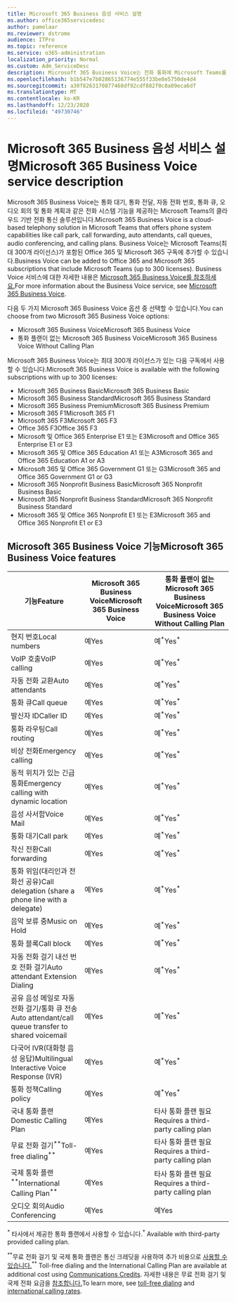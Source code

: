 ```yaml
---
title: Microsoft 365 Business 음성 서비스 설명
ms.author: office365servicedesc
author: pamelaar
ms.reviewer: dstrome
audience: ITPro
ms.topic: reference
ms.service: o365-administration
localization_priority: Normal
ms.custom: Adm_ServiceDesc
description: Microsoft 365 Business Voice는 전화 통화에 Microsoft Teams를 사용할 수 있는 추가 기능 서비스입니다. 이는 전화 시스템, 국내 통화 플랜, SMS 및 오디오 회의를 결합합니다.
ms.openlocfilehash: b1b547e7b02865136774e555f33be8e5750de4d4
ms.sourcegitcommit: a30f8263170877468df92cdf882f0c8a09eca6df
ms.translationtype: MT
ms.contentlocale: ko-KR
ms.lasthandoff: 12/23/2020
ms.locfileid: "49730746"
---
```

# <a name="microsoft-365-business-voice-service-description"></a><span data-ttu-id="5a566-104">Microsoft 365 Business 음성 서비스 설명</span><span class="sxs-lookup"><span data-stu-id="5a566-104">Microsoft 365 Business Voice service description</span></span>

<span data-ttu-id="5a566-105">Microsoft 365 Business Voice는 통화 대기, 통화 전달, 자동 전화 번호, 통화 큐, 오디오 회의 및 통화 계획과 같은 전화 시스템 기능을 제공하는 Microsoft Teams의 클라우드 기반 전화 통신 솔루션입니다.</span><span class="sxs-lookup"><span data-stu-id="5a566-105">Microsoft 365 Business Voice is a cloud-based telephony solution in Microsoft Teams that offers phone system capabilities like call park, call forwarding, auto attendants, call queues, audio conferencing, and calling plans.</span></span> <span data-ttu-id="5a566-106">Business Voice는 Microsoft Teams(최대 300개 라이선스)가 포함된 Office 365 및 Microsoft 365 구독에 추가할 수 있습니다.</span><span class="sxs-lookup"><span data-stu-id="5a566-106">Business Voice can be added to Office 365 and Microsoft 365 subscriptions that include Microsoft Teams (up to 300 licenses).</span></span> <span data-ttu-id="5a566-107">Business Voice 서비스에 대한 자세한 내용은 [Microsoft 365 Business Voice를 참조하세요.](https://docs.microsoft.com/MicrosoftTeams/business-voice/whats-business-voice)</span><span class="sxs-lookup"><span data-stu-id="5a566-107">For more information about the Business Voice service, see [Microsoft 365 Business Voice](https://docs.microsoft.com/MicrosoftTeams/business-voice/whats-business-voice).</span></span>

<span data-ttu-id="5a566-108">다음 두 가지 Microsoft 365 Business Voice 옵션 중 선택할 수 있습니다.</span><span class="sxs-lookup"><span data-stu-id="5a566-108">You can choose from two Microsoft 365 Business Voice options:</span></span>

- <span data-ttu-id="5a566-109">Microsoft 365 Business Voice</span><span class="sxs-lookup"><span data-stu-id="5a566-109">Microsoft 365 Business Voice</span></span>
- <span data-ttu-id="5a566-110">통화 플랜이 없는 Microsoft 365 Business Voice</span><span class="sxs-lookup"><span data-stu-id="5a566-110">Microsoft 365 Business Voice Without Calling Plan</span></span>

<span data-ttu-id="5a566-111">Microsoft 365 Business Voice는 최대 300개 라이선스가 있는 다음 구독에서 사용할 수 있습니다.</span><span class="sxs-lookup"><span data-stu-id="5a566-111">Microsoft 365 Business Voice is available with the following subscriptions with up to 300 licenses:</span></span>

- <span data-ttu-id="5a566-112">Microsoft 365 Business Basic</span><span class="sxs-lookup"><span data-stu-id="5a566-112">Microsoft 365 Business Basic</span></span>
- <span data-ttu-id="5a566-113">Microsoft 365 Business Standard</span><span class="sxs-lookup"><span data-stu-id="5a566-113">Microsoft 365 Business Standard</span></span>
- <span data-ttu-id="5a566-114">Microsoft 365 Business Premium</span><span class="sxs-lookup"><span data-stu-id="5a566-114">Microsoft 365 Business Premium</span></span>
- <span data-ttu-id="5a566-115">Microsoft 365 F1</span><span class="sxs-lookup"><span data-stu-id="5a566-115">Microsoft 365 F1</span></span>
- <span data-ttu-id="5a566-116">Microsoft 365 F3</span><span class="sxs-lookup"><span data-stu-id="5a566-116">Microsoft 365 F3</span></span>
- <span data-ttu-id="5a566-117">Office 365 F3</span><span class="sxs-lookup"><span data-stu-id="5a566-117">Office 365 F3</span></span>
- <span data-ttu-id="5a566-118">Microsoft 및 Office 365 Enterprise E1 또는 E3</span><span class="sxs-lookup"><span data-stu-id="5a566-118">Microsoft and Office 365 Enterprise E1 or E3</span></span>
- <span data-ttu-id="5a566-119">Microsoft 365 및 Office 365 Education A1 또는 A3</span><span class="sxs-lookup"><span data-stu-id="5a566-119">Microsoft 365 and Office 365 Education A1 or A3</span></span>
- <span data-ttu-id="5a566-120">Microsoft 365 및 Office 365 Government G1 또는 G3</span><span class="sxs-lookup"><span data-stu-id="5a566-120">Microsoft 365 and Office 365 Government G1 or G3</span></span>
- <span data-ttu-id="5a566-121">Microsoft 365 Nonprofit Business Basic</span><span class="sxs-lookup"><span data-stu-id="5a566-121">Microsoft 365 Nonprofit Business Basic</span></span>
- <span data-ttu-id="5a566-122">Microsoft 365 Nonprofit Business Standard</span><span class="sxs-lookup"><span data-stu-id="5a566-122">Microsoft 365 Nonprofit Business Standard</span></span>
- <span data-ttu-id="5a566-123">Microsoft 365 및 Office 365 Nonprofit E1 또는 E3</span><span class="sxs-lookup"><span data-stu-id="5a566-123">Microsoft 365 and Office 365 Nonprofit E1 or E3</span></span>

## <a name="microsoft-365-business-voice-features"></a><span data-ttu-id="5a566-124">Microsoft 365 Business Voice 기능</span><span class="sxs-lookup"><span data-stu-id="5a566-124">Microsoft 365 Business Voice features</span></span>

| <span data-ttu-id="5a566-125">기능</span><span class="sxs-lookup"><span data-stu-id="5a566-125">Feature</span></span> | <span data-ttu-id="5a566-126">Microsoft 365 Business Voice</span><span class="sxs-lookup"><span data-stu-id="5a566-126">Microsoft 365 Business Voice</span></span> | <span data-ttu-id="5a566-127">통화 플랜이 없는 Microsoft 365 Business Voice</span><span class="sxs-lookup"><span data-stu-id="5a566-127">Microsoft 365 Business Voice Without Calling Plan</span></span> |
|--------------------------------------------------------|------------------------------|---------------------------------------------------|
| <span data-ttu-id="5a566-128">현지 번호</span><span class="sxs-lookup"><span data-stu-id="5a566-128">Local numbers</span></span> | <span data-ttu-id="5a566-129">예</span><span class="sxs-lookup"><span data-stu-id="5a566-129">Yes</span></span> | <span data-ttu-id="5a566-130">예<sup>\*</sup></span><span class="sxs-lookup"><span data-stu-id="5a566-130">Yes<sup>\*</sup></span></span> |
| <span data-ttu-id="5a566-131">VoIP 호출</span><span class="sxs-lookup"><span data-stu-id="5a566-131">VoIP calling</span></span> | <span data-ttu-id="5a566-132">예</span><span class="sxs-lookup"><span data-stu-id="5a566-132">Yes</span></span> | <span data-ttu-id="5a566-133">예<sup>\*</sup></span><span class="sxs-lookup"><span data-stu-id="5a566-133">Yes<sup>\*</sup></span></span> |
| <span data-ttu-id="5a566-134">자동 전화 교환</span><span class="sxs-lookup"><span data-stu-id="5a566-134">Auto attendants</span></span> | <span data-ttu-id="5a566-135">예</span><span class="sxs-lookup"><span data-stu-id="5a566-135">Yes</span></span> | <span data-ttu-id="5a566-136">예<sup>\*</sup></span><span class="sxs-lookup"><span data-stu-id="5a566-136">Yes<sup>\*</sup></span></span> |
| <span data-ttu-id="5a566-137">통화 큐</span><span class="sxs-lookup"><span data-stu-id="5a566-137">Call queue</span></span> | <span data-ttu-id="5a566-138">예</span><span class="sxs-lookup"><span data-stu-id="5a566-138">Yes</span></span> | <span data-ttu-id="5a566-139">예<sup>\*</sup></span><span class="sxs-lookup"><span data-stu-id="5a566-139">Yes<sup>\*</sup></span></span> |
| <span data-ttu-id="5a566-140">발신자 ID</span><span class="sxs-lookup"><span data-stu-id="5a566-140">Caller ID</span></span> | <span data-ttu-id="5a566-141">예</span><span class="sxs-lookup"><span data-stu-id="5a566-141">Yes</span></span> | <span data-ttu-id="5a566-142">예<sup>\*</sup></span><span class="sxs-lookup"><span data-stu-id="5a566-142">Yes<sup>\*</sup></span></span> |
| <span data-ttu-id="5a566-143">통화 라우팅</span><span class="sxs-lookup"><span data-stu-id="5a566-143">Call routing</span></span> | <span data-ttu-id="5a566-144">예</span><span class="sxs-lookup"><span data-stu-id="5a566-144">Yes</span></span> | <span data-ttu-id="5a566-145">예<sup>\*</sup></span><span class="sxs-lookup"><span data-stu-id="5a566-145">Yes<sup>\*</sup></span></span> |
| <span data-ttu-id="5a566-146">비상 전화</span><span class="sxs-lookup"><span data-stu-id="5a566-146">Emergency calling</span></span> | <span data-ttu-id="5a566-147">예</span><span class="sxs-lookup"><span data-stu-id="5a566-147">Yes</span></span> | <span data-ttu-id="5a566-148">예<sup>\*</sup></span><span class="sxs-lookup"><span data-stu-id="5a566-148">Yes<sup>\*</sup></span></span> |
| <span data-ttu-id="5a566-149">동적 위치가 있는 긴급 통화</span><span class="sxs-lookup"><span data-stu-id="5a566-149">Emergency calling with dynamic location</span></span> | <span data-ttu-id="5a566-150">예</span><span class="sxs-lookup"><span data-stu-id="5a566-150">Yes</span></span> | <span data-ttu-id="5a566-151">예<sup>\*</sup></span><span class="sxs-lookup"><span data-stu-id="5a566-151">Yes<sup>\*</sup></span></span> |
| <span data-ttu-id="5a566-152">음성 사서함</span><span class="sxs-lookup"><span data-stu-id="5a566-152">Voice Mail</span></span> | <span data-ttu-id="5a566-153">예</span><span class="sxs-lookup"><span data-stu-id="5a566-153">Yes</span></span> | <span data-ttu-id="5a566-154">예<sup>\*</sup></span><span class="sxs-lookup"><span data-stu-id="5a566-154">Yes<sup>\*</sup></span></span> |
| <span data-ttu-id="5a566-155">통화 대기</span><span class="sxs-lookup"><span data-stu-id="5a566-155">Call park</span></span> | <span data-ttu-id="5a566-156">예</span><span class="sxs-lookup"><span data-stu-id="5a566-156">Yes</span></span> | <span data-ttu-id="5a566-157">예<sup>\*</sup></span><span class="sxs-lookup"><span data-stu-id="5a566-157">Yes<sup>\*</sup></span></span> |
| <span data-ttu-id="5a566-158">착신 전환</span><span class="sxs-lookup"><span data-stu-id="5a566-158">Call forwarding</span></span> | <span data-ttu-id="5a566-159">예</span><span class="sxs-lookup"><span data-stu-id="5a566-159">Yes</span></span> | <span data-ttu-id="5a566-160">예<sup>\*</sup></span><span class="sxs-lookup"><span data-stu-id="5a566-160">Yes<sup>\*</sup></span></span> |
| <span data-ttu-id="5a566-161">통화 위임(대리인과 전화선 공유)</span><span class="sxs-lookup"><span data-stu-id="5a566-161">Call delegation (share a phone line with a delegate)</span></span> | <span data-ttu-id="5a566-162">예</span><span class="sxs-lookup"><span data-stu-id="5a566-162">Yes</span></span> | <span data-ttu-id="5a566-163">예<sup>\*</sup></span><span class="sxs-lookup"><span data-stu-id="5a566-163">Yes<sup>\*</sup></span></span> |
| <span data-ttu-id="5a566-164">음악 보류 중</span><span class="sxs-lookup"><span data-stu-id="5a566-164">Music on Hold</span></span> | <span data-ttu-id="5a566-165">예</span><span class="sxs-lookup"><span data-stu-id="5a566-165">Yes</span></span> | <span data-ttu-id="5a566-166">예<sup>\*</sup></span><span class="sxs-lookup"><span data-stu-id="5a566-166">Yes<sup>\*</sup></span></span> |
| <span data-ttu-id="5a566-167">통화 블록</span><span class="sxs-lookup"><span data-stu-id="5a566-167">Call block</span></span> | <span data-ttu-id="5a566-168">예</span><span class="sxs-lookup"><span data-stu-id="5a566-168">Yes</span></span> | <span data-ttu-id="5a566-169">예<sup>\*</sup></span><span class="sxs-lookup"><span data-stu-id="5a566-169">Yes<sup>\*</sup></span></span> |
| <span data-ttu-id="5a566-170">자동 전화 걸기 내선 번호 전화 걸기</span><span class="sxs-lookup"><span data-stu-id="5a566-170">Auto attendant Extension Dialing</span></span> | <span data-ttu-id="5a566-171">예</span><span class="sxs-lookup"><span data-stu-id="5a566-171">Yes</span></span> | <span data-ttu-id="5a566-172">예<sup>\*</sup></span><span class="sxs-lookup"><span data-stu-id="5a566-172">Yes<sup>\*</sup></span></span> |
| <span data-ttu-id="5a566-173">공유 음성 메일로 자동 전화 걸기/통화 큐 전송</span><span class="sxs-lookup"><span data-stu-id="5a566-173">Auto attendant/call queue transfer to shared voicemail</span></span> | <span data-ttu-id="5a566-174">예</span><span class="sxs-lookup"><span data-stu-id="5a566-174">Yes</span></span> | <span data-ttu-id="5a566-175">예<sup>\*</sup></span><span class="sxs-lookup"><span data-stu-id="5a566-175">Yes<sup>\*</sup></span></span> |
| <span data-ttu-id="5a566-176">다국어 IVR(대화형 음성 응답)</span><span class="sxs-lookup"><span data-stu-id="5a566-176">Multilingual Interactive Voice Response (IVR)</span></span> | <span data-ttu-id="5a566-177">예</span><span class="sxs-lookup"><span data-stu-id="5a566-177">Yes</span></span> | <span data-ttu-id="5a566-178">예<sup>\*</sup></span><span class="sxs-lookup"><span data-stu-id="5a566-178">Yes<sup>\*</sup></span></span> |
| <span data-ttu-id="5a566-179">통화 정책</span><span class="sxs-lookup"><span data-stu-id="5a566-179">Calling policy</span></span> | <span data-ttu-id="5a566-180">예</span><span class="sxs-lookup"><span data-stu-id="5a566-180">Yes</span></span> | <span data-ttu-id="5a566-181">예<sup>\*</sup></span><span class="sxs-lookup"><span data-stu-id="5a566-181">Yes<sup>\*</sup></span></span> |
| <span data-ttu-id="5a566-182">국내 통화 플랜</span><span class="sxs-lookup"><span data-stu-id="5a566-182">Domestic Calling Plan</span></span> | <span data-ttu-id="5a566-183">예</span><span class="sxs-lookup"><span data-stu-id="5a566-183">Yes</span></span> | <span data-ttu-id="5a566-184">타사 통화 플랜 필요</span><span class="sxs-lookup"><span data-stu-id="5a566-184">Requires a third-party calling plan</span></span> |
| <span data-ttu-id="5a566-185">무료 전화 걸기<sup>\*\*</sup></span><span class="sxs-lookup"><span data-stu-id="5a566-185">Toll-free dialing<sup>\*\*</sup></span></span> | <span data-ttu-id="5a566-186">예</span><span class="sxs-lookup"><span data-stu-id="5a566-186">Yes</span></span> | <span data-ttu-id="5a566-187">타사 통화 플랜 필요</span><span class="sxs-lookup"><span data-stu-id="5a566-187">Requires a third-party calling plan</span></span> |
| <span data-ttu-id="5a566-188">국제 통화 플랜<sup>\*\*</sup></span><span class="sxs-lookup"><span data-stu-id="5a566-188">International Calling Plan<sup>\*\*</sup></span></span> | <span data-ttu-id="5a566-189">예</span><span class="sxs-lookup"><span data-stu-id="5a566-189">Yes</span></span> | <span data-ttu-id="5a566-190">타사 통화 플랜 필요</span><span class="sxs-lookup"><span data-stu-id="5a566-190">Requires a third-party calling plan</span></span> |
| <span data-ttu-id="5a566-191">오디오 회의</span><span class="sxs-lookup"><span data-stu-id="5a566-191">Audio Conferencing</span></span> | <span data-ttu-id="5a566-192">예</span><span class="sxs-lookup"><span data-stu-id="5a566-192">Yes</span></span> | <span data-ttu-id="5a566-193">예</span><span class="sxs-lookup"><span data-stu-id="5a566-193">Yes</span></span> |

<span data-ttu-id="5a566-194"><sup>\*</sup> 타사에서 제공한 통화 플랜에서 사용할 수 있습니다.</span><span class="sxs-lookup"><span data-stu-id="5a566-194"><sup>\*</sup> Available with third-party provided calling plan.</span></span>

<span data-ttu-id="5a566-195"><sup>\*\*</sup>무료 전화 걸기 및 국제 통화 플랜은 통신 크레딧을 사용하여 추가 비용으로 [사용할 수 있습니다.](https://docs.microsoft.com/microsoftteams/what-are-communications-credits)</span><span class="sxs-lookup"><span data-stu-id="5a566-195"><sup>\*\*</sup> Toll-free dialing and the International Calling Plan are available at additional cost using [Communications Credits](https://docs.microsoft.com/microsoftteams/what-are-communications-credits).</span></span> <span data-ttu-id="5a566-196">자세한 내용은 무료 [](https://docs.microsoft.com/microsoftteams/toll-free-dialing-limitations-and-restrictions) 전화 걸기 및 국제 전화 요금을 [참조합니다.](https://www.microsoft.com/microsoft-365/microsoft-teams/voice-calling?rtc=1#ow-download-rates)</span><span class="sxs-lookup"><span data-stu-id="5a566-196">To learn more, see [toll-free dialing](https://docs.microsoft.com/microsoftteams/toll-free-dialing-limitations-and-restrictions) and [international calling rates](https://www.microsoft.com/microsoft-365/microsoft-teams/voice-calling?rtc=1#ow-download-rates).</span></span>

